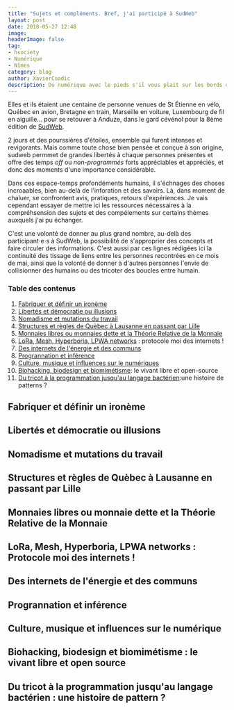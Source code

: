 ```yaml
---
title: "Sujets et compléments. Bref, j'ai participé à SudWeb"
layout: post
date: 2018-05-27 12:48
image: 
headerImage: false
tag:
- hsociety
- Numérique
- Nîmes 
category: blog
author: XavierCoadic
description: Du numérique avec le pieds s'il vous plait sur les bords du Gardon d'Anduze
---
```


Elles et ils étaient une centaine de personne venues de St Étienne en vélo, Québec en avion, Bretagne en train, Marseille en voiture, Luxembourg de fil en aiguille... pour se retouver à Anduze, dans le gard cévénol pour la 8ème édition de [SudWeb](https://sudweb.fr/2018).

2 jours et des pourssières d'étoiles, ensemble qui furent intenses et revigorants. Mais comme toute chose bien pensée et conçue à son origine, sudweb permmet de grandes libertés à chaque personnes présentes et offre des temps _off_ ou _non-programmés_ forts appréciables et appréciés, et donc des moments d'une importance considérable.

Dans ces espace-temps profondéments humains, il s'échnages des choses incroaables, bien au-delà de l'inforation et des savoirs. Là, dans moment de chaluer, se confrontent avis, pratiques, retours d'expériences. Je vais cependant essayer de mettre ici les ressources nécessaires à la compréhsension des sujets et des compélements sur certains thèmes auxquels j'ai pu échanger.

C'est une volonté de donner au plus grand nombre, au-delà des participant⋅e⋅s à SudWeb, la possibilité de s'approprier des concepts et faire circuler des informations. C'est aussi par ces lignes rédigées ici la continuité des tissage de liens entre les personnes recontrées en ce mois de mai, ainsi que la volonté de donner à d'autres personnes l'envie de collisionner des humains ou des tricoter des boucles entre humain.

### Table des contenus
1. [Fabriquer et définir un ironème](#fabriquer-et-définir-un-ironème)
2. [Libertés et démocratie ou illusions](#libertés-et-démocratie-ou-illusions)
3. [Nomadisme et mutations du travail](#nomadisme-et-mutations-du-travail)
4. [Structures et règles de Quèbec à  Lausanne en passant par Lille](#structures-et-règles-de-quèbec-à-lausanne-en-passant-par-lille)
5. [Monnaies libres ou monnaies dette et la Théorie Relative de la Monnaie](#monnaies-libres-ou-monnaie-dette-et-la-théorie-relative-de-la-monnaie)
6. [LoRa, Mesh, Hyperboria, LPWA networks](#lora,-Mesh,-Hyperboria,-LPWA-networks) : protocole moi des internets !
7. [Des internets de l'énergie et des communs](#des-internets-de-l'énergie-et-des-communs)
8. [Progrannation et inférence](#progrannation-et-inférence)
9. [Culture, musique et influences sur le numériques](#culture,-musique-et-influences-sur-le-numérique)
10. [Biohacking, biodesign et biomimétisme](#biohacking,-biodesign-et-biomimétisme): le vivant libre et open-source
11. [Du tricot à la programmation jusqu'au langage bactérien](#du-tricot-à-la-programmation-jusuq'au-langage-des-bactéries):une histoire de patterns ?


## Fabriquer et définir un ironème

## Libertés et démocratie ou illusions 

## Nomadisme et mutations du travail

## Structures et règles de Quèbec à Lausanne en passant par Lille

## Monnaies libres ou monnaie dette et la Théorie Relative de la Monnaie

## LoRa, Mesh, Hyperboria, LPWA networks : Protocole moi des internets !

## Des internets de l'énergie et des communs

## Progrannation et inférence

## Culture, musique et influences sur le numérique

## Biohacking, biodesign et biomimétisme : le vivant libre et open source

## Du tricot à la programmation jusqu'au langage bactérien : une histoire de pattern ? 
